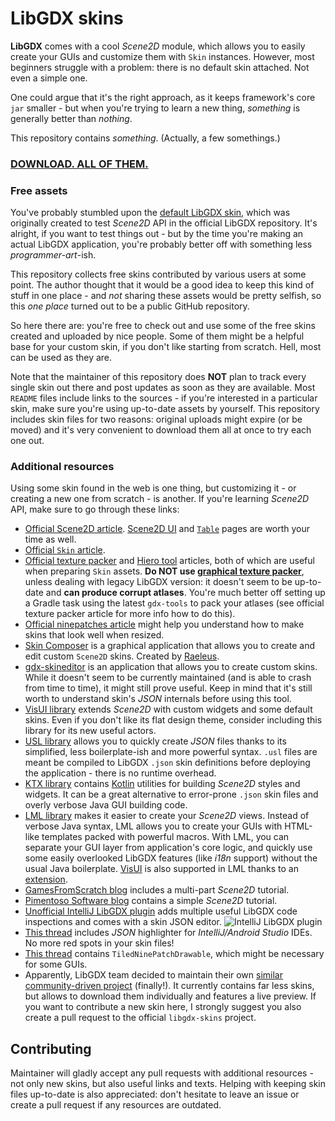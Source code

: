 # LibGDX skins

**LibGDX** comes with a cool *Scene2D* module, which allows you to easily create your GUIs and customize them with `Skin` instances. However, most beginners struggle with a problem: there is no default skin attached. Not even a simple one.

One could argue that it's the right approach, as it keeps framework's core `jar` smaller - but when you're trying to learn a new thing, *something* is generally better than *nothing*.

This repository contains *something*. (Actually, a few somethings.)

### [**DOWNLOAD. ALL OF THEM.**](https://github.com/czyzby/gdx-skins/archive/master.zip)

### Free assets

You've probably stumbled upon the [default LibGDX skin](default), which was originally created to test *Scene2D* API in the official LibGDX repository. It's alright, if you want to test things out - but by the time you're making an actual LibGDX application, you're probably better off with something less *programmer-art*-ish.

This repository collects free skins contributed by various users at some point. The author thought that it would be a good idea to keep this kind of stuff in one place - and *not* sharing these assets would be pretty selfish, so this *one place* turned out to be a public GitHub repository.

So here there are: you're free to check out and use some of the free skins created and uploaded by nice people. Some of them might be a helpful base for your custom skin, if you don't like starting from scratch. Hell, most can be used as they are.

Note that the maintainer of this repository does **NOT** plan to track every single skin out there and post updates as soon as they are available. Most `README` files include links to the sources - if you're interested in a particular skin, make sure you're using up-to-date assets by yourself. This repository includes skin files for two reasons: original uploads might expire (or be moved) and it's very convenient to download them all at once to try each one out.

### Additional resources

Using some skin found in the web is one thing, but customizing it - or creating a new one from scratch - is another. If you're learning *Scene2D* API, make sure to go through these links:

- [Official Scene2D article](https://github.com/libgdx/libgdx/wiki/Scene2d). [Scene2D UI](https://github.com/libgdx/libgdx/wiki/Scene2d.ui) and [`Table`](https://github.com/libgdx/libgdx/wiki/Table) pages are worth your time as well.
- [Official `Skin` article](https://github.com/libgdx/libgdx/wiki/Skin).
- [Official texture packer](https://github.com/libgdx/libgdx/wiki/Texture-packer) and [Hiero tool](https://github.com/libgdx/libgdx/wiki/Hiero) articles, both of which are useful when preparing `Skin` assets. **Do NOT use [graphical texture packer](https://code.google.com/archive/p/libgdx-texturepacker-gui/)**, unless dealing with legacy LibGDX version: it doesn't seem to be up-to-date and **can produce corrupt atlases**. You're much better off setting up a Gradle task using the latest `gdx-tools` to pack your atlases (see official texture packer article for more info how to do this).
- [Official ninepatches article](https://github.com/libgdx/libgdx/wiki/Ninepatches) might help you understand how to make skins that look well when resized.
- [Skin Composer](https://github.com/raeleus/skin-composer) is a graphical application that allows you to create and edit custom `Scene2D` skins. Created by [Raeleus](https://ray3k.wordpress.com/software/skin-composer-for-libgdx/).
- [gdx-skineditor](https://github.com/cobolfoo/gdx-skineditor) is an application that allows you to create custom skins. While it doesn't seem to be currently maintained (and is able to crash from time to time), it might still prove useful. Keep in mind that it's still worth to understand skin's *JSON* internals before using this tool.
- [VisUI library](https://github.com/kotcrab/vis-editor/wiki/VisUI) extends *Scene2D* with custom widgets and some default skins. Even if you don't like its flat design theme, consider including this library for its new useful actors.
- [USL library](https://github.com/kotcrab/vis-editor/wiki/USL) allows you to quickly create *JSON* files thanks to its simplified, less boilerplate-ish and more powerful syntax. `.usl` files are meant be compiled to LibGDX `.json` skin definitions before deploying the application - there is no runtime overhead.
- [KTX library](https://github.com/libktx/ktx) contains [Kotlin](http://kotlinlang.org/) utilities for building *Scene2D* styles and widgets. It can be a great alternative to error-prone `.json` skin files and overly verbose Java GUI building code.
- [LML library](https://github.com/czyzby/gdx-lml/tree/master/lml) makes it easier to create your *Scene2D* views. Instead of verbose Java syntax, LML allows you to create your GUIs with HTML-like templates packed with powerful macros. With LML, you can separate your GUI layer from application's core logic, and quickly use some easily overlooked LibGDX features (like *i18n* support) without the usual Java boilerplate. [VisUI](https://github.com/kotcrab/vis-editor/wiki/VisUI) is also supported in LML thanks to an [extension](https://github.com/czyzby/gdx-lml/tree/master/lml-vis).
- [GamesFromScratch blog](http://www.gamefromscratch.com/post/2013/11/27/LibGDX-Tutorial-9-Scene2D-Part-1.aspx) includes a multi-part *Scene2D* tutorial.
- [Pimentoso Software blog](http://pimentoso.blogspot.com/2013/04/libgdx-scene2d-skin-quick-tutorial.html) contains a simple *Scene2D* tutorial.
- [Unofficial IntelliJ LibGDX plugin](https://github.com/BlueBoxWare/LibGDXPlugin) adds multiple useful LibGDX code inspections and comes with a skin JSON editor.
![IntelliJ LibGDX plugin](https://cloud.githubusercontent.com/assets/9317340/21578159/c5344026-cf7e-11e6-99d1-46261f27d461.png)
- [This thread](http://www.badlogicgames.com/forum/viewtopic.php?f=17&t=15209) includes *JSON* highlighter for *IntelliJ/Android Studio* IDEs. No more red spots in your skin files!
- [This thread](http://www.badlogicgames.com/forum/viewtopic.php?f=17&t=22075) contains `TiledNinePatchDrawable`, which might be necessary for some GUIs.
- Apparently, LibGDX team decided to maintain their own [similar community-driven project](https://github.com/libgdx/libgdx-skins) (finally!). It currently contains far less skins, but allows to download them individually and features a live preview. If you want to contribute a new skin here, I strongly suggest you also create a pull request to the official `libgdx-skins` project. 

## Contributing

Maintainer will gladly accept any pull requests with additional resources - not only new skins, but also useful links and texts. Helping with keeping skin files up-to-date is also appreciated: don't hesitate to leave an issue or create a pull request if any resources are outdated.

